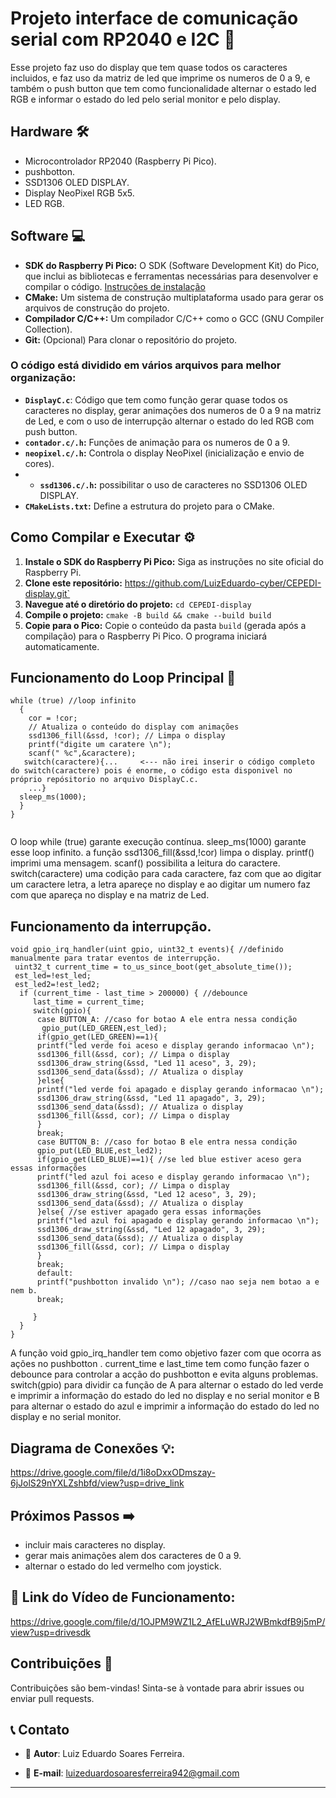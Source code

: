 # Projeto interface de comunicação serial com RP2040 e I2C 🚀

Esse projeto faz uso do display que tem quase todos os caracteres incluidos, e faz uso da matriz de led que imprime os numeros de 0 a 9, e também o push button que tem como funcionalidade alternar o estado led RGB e informar o estado do led pelo serial monitor e pelo display.

## Hardware 🛠️

- Microcontrolador RP2040 (Raspberry Pi Pico).
- pushbotton.
- SSD1306 OLED DISPLAY.
- Display NeoPixel RGB 5x5.
- LED RGB.

## Software 💻

* **SDK do Raspberry Pi Pico:** O SDK (Software Development Kit) do Pico, que inclui as bibliotecas e ferramentas necessárias para desenvolver e compilar o código. [Instruções de instalação](https://www.raspberrypi.com/documentation/pico/getting-started/)
* **CMake:** Um sistema de construção multiplataforma usado para gerar os arquivos de construção do projeto.
* **Compilador C/C++:**  Um compilador C/C++ como o GCC (GNU Compiler Collection).
* **Git:** (Opcional) Para clonar o repositório do projeto.


### O código está dividido em vários arquivos para melhor organização:

- **`DisplayC.c`**: Código que tem como função gerar quase todos os caracteres no display, gerar animações dos numeros de 0 a 9 na matriz de Led, e com o uso de interrupção alternar o estado do led RGB com push button.
- **`contador.c/.h`:** Funções de animação para os numeros de 0 a 9.
- **`neopixel.c/.h`:** Controla o display NeoPixel (inicialização e envio de cores).
- - **`ssd1306.c/.h`:** possibilitar o uso de caracteres no SSD1306 OLED DISPLAY.
- **`CMakeLists.txt`:** Define a estrutura do projeto para o CMake.



## Como Compilar e Executar ⚙️

1. **Instale o SDK do Raspberry Pi Pico:** Siga as instruções no site oficial do Raspberry Pi.
2. **Clone este repositório:** https://github.com/LuizEduardo-cyber/CEPEDI-display.git`
3. **Navegue até o diretório do projeto:** `cd CEPEDI-display`
4. **Compile o projeto:** `cmake -B build && cmake --build build`
5. **Copie para o Pico:** Copie o conteúdo da pasta `build` (gerada após a compilação) para o Raspberry Pi Pico. O programa iniciará automaticamente.


## Funcionamento do Loop Principal 🔄 
```
while (true) //loop infinito
  {
    cor = !cor;
    // Atualiza o conteúdo do display com animações
    ssd1306_fill(&ssd, !cor); // Limpa o display
    printf("digite um caratere \n");
    scanf(" %c",&caractere);
   switch(caractere){...     <--- não irei inserir o código completo do switch(caractere) pois é enorme, o código esta disponivel no próprio repósitorio no arquivo DisplayC.c.
    ...}
  sleep_ms(1000);
  }
}
   
  ```
O loop while (true) garante execução contínua. sleep_ms(1000) garante esse loop infinito. a função ssd1306_fill(&ssd,!cor) limpa o display. printf() imprimi uma mensagem. scanf() possibilita a leitura do caractere. switch(caractere) uma codição para cada caractere, faz com que ao digitar um caractere letra, a letra apareçe no display e ao digitar um numero faz com que apareça no display e na matriz de Led.
## Funcionamento da interrupção.
```
void gpio_irq_handler(uint gpio, uint32_t events){ //definido manualmente para tratar eventos de interrupção.
 uint32_t current_time = to_us_since_boot(get_absolute_time());
 est_led=!est_led;
 est_led2=!est_led2;
  if (current_time - last_time > 200000) { //debounce
     last_time = current_time;
     switch(gpio){
      case BUTTON_A: //caso for botao A ele entra nessa condição
       gpio_put(LED_GREEN,est_led);
      if(gpio_get(LED_GREEN)==1){
      printf("led verde foi aceso e display gerando informacao \n");
      ssd1306_fill(&ssd, cor); // Limpa o display
      ssd1306_draw_string(&ssd, "Led 11 aceso", 3, 29);
      ssd1306_send_data(&ssd); // Atualiza o display
      }else{
      printf("led verde foi apagado e display gerando informacao \n");
      ssd1306_draw_string(&ssd, "Led 11 apagado", 3, 29);
      ssd1306_send_data(&ssd); // Atualiza o display
      ssd1306_fill(&ssd, cor); // Limpa o display
      }
      break;
      case BUTTON_B: //caso for botao B ele entra nessa condição
      gpio_put(LED_BLUE,est_led2);
      if(gpio_get(LED_BLUE)==1){ //se led blue estiver aceso gera essas informações
      printf("led azul foi aceso e display gerando informacao \n");
      ssd1306_fill(&ssd, cor); // Limpa o display
      ssd1306_draw_string(&ssd, "Led 12 aceso", 3, 29);
      ssd1306_send_data(&ssd); // Atualiza o display
      }else{ //se estiver apagado gera essas informações
      printf("led azul foi apagado e display gerando informacao \n");
      ssd1306_draw_string(&ssd, "Led 12 apagado", 3, 29);
      ssd1306_send_data(&ssd); // Atualiza o display
      ssd1306_fill(&ssd, cor); // Limpa o display
      }
      break;
      default:
      printf("pushbotton invalido \n"); //caso nao seja nem botao a e nem b.
      break;

     }
  }
}

  ```
A função void gpio_irq_handler tem como objetivo fazer com que ocorra as ações no pushbotton . current_time e last_time tem como função fazer o debounce para controlar a acção do pushbotton e evita alguns problemas. switch(gpio) para dividir ca função de A para alternar o estado do led verde e imprimir a informação do estado do led no display e no serial monitor e B  para alternar o estado do azul e imprimir a informação do estado do led no display e no serial monitor. 
## Diagrama de Conexões 💡:

https://drive.google.com/file/d/1i8oDxxODmszay-6jJolS29nYXLZshbfd/view?usp=drive_link

## Próximos Passos ➡️

- incluir mais caracteres no display.
- gerar mais animações alem dos caracteres de 0 a 9.
- alternar o estado do led vermelho com joystick.
  
 ## 🔗 Link do Vídeo de Funcionamento:
 https://drive.google.com/file/d/1OJPM9WZ1L2_AfELuWRJ2WBmkdfB9j5mP/view?usp=drivesdk

 ## Contribuições 🤝

Contribuições são bem-vindas! Sinta-se à vontade para abrir issues ou enviar pull requests.

## 📞 Contato

- 👤 **Autor**: Luiz Eduardo Soares Ferreira.
 
- 📧 **E-mail**: luizeduardosoaresferreira942@gmail.com 

--- 

